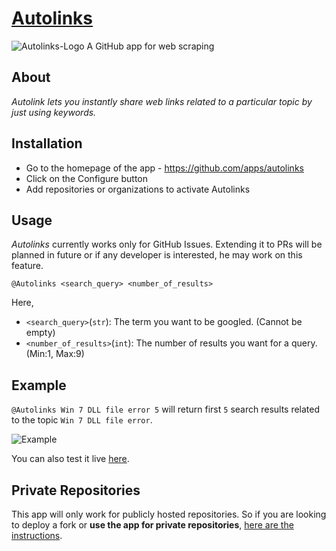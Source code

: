 # [Autolinks](https://github.com/prakhargurunani/Autolinks)
![Autolinks-Logo](logos/logo_transparent.png)
A GitHub app for web scraping

## About
_Autolink lets you instantly share web links related to a particular topic by just using keywords._

## Installation
* Go to the homepage of the app - https://github.com/apps/autolinks
* Click on the Configure button
* Add repositories or organizations to activate Autolinks

## Usage
_Autolinks_ currently works only for GitHub Issues. Extending it to PRs will be planned in future or if any developer is interested, he may work on this feature.

`@Autolinks <search_query> <number_of_results>`

Here,
* `<search_query>`(`str`): The term you want to be googled. (Cannot be empty)
* `<number_of_results>`(`int`): The number of results you want for a query. (Min:1, Max:9)

## Example
`@Autolinks Win 7 DLL file error 5` will return first `5` search results related to the topic `Win 7 DLL file error`.

![Example](Usage-Tutorial.gif)

You can also test it live [here](https://github.com/FirePing32/Autolinks/issues/2#issue-comment-box).

## Private Repositories
This app will only work for publicly hosted repositories. So if you are looking to deploy a fork or **use the app for private repositories**, [here are the instructions](https://github.com/prakhargurunani/Autolinks/wiki/Instructions-to-deploy-a-fork).
